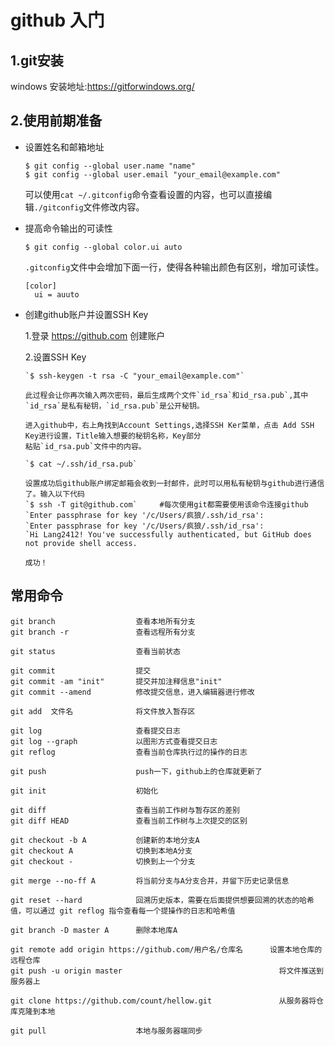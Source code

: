 # github 入门
## 1.git安装
windows 安装地址:https://gitforwindows.org/
## 2.使用前期准备
* 设置姓名和邮箱地址

    `$ git config --global user.name "name"`<br>
    `$ git config --global user.email "your_email@example.com"`
    
    可以使用`cat ~/.gitconfig`命令查看设置的内容，也可以直接编辑`./gitconfig`文件修改内容。
    
* 提高命令输出的可读性

    `$ git config --global color.ui auto`
    
    `.gitconfig`文件中会增加下面一行，使得各种输出颜色有区别，增加可读性。
    
    `[color]`<br>
    `  ui = auuto`
    
* 创建github账户并设置SSH Key

    1.登录 https://github.com 创建账户
    
    2.设置SSH Key
    
      `$ ssh-keygen -t rsa -C "your_email@example.com"`
      
      此过程会让你再次输入两次密码，最后生成两个文件`id_rsa`和id_rsa.pub`,其中`id_rsa`是私有秘钥，`id_rsa.pub`是公开秘钥。
      
      进入github中，右上角找到Account Settings,选择SSH Ker菜单，点击 Add SSH Key进行设置，Title输入想要的秘钥名称，Key部分
      粘贴`id_rsa.pub`文件中的内容。
      
      `$ cat ~/.ssh/id_rsa.pub`
      
      设置成功后github账户绑定邮箱会收到一封邮件，此时可以用私有秘钥与github进行通信了。输入以下代码
      `$ ssh -T git@github.com`		#每次使用git都需要使用该命令连接github
      `Enter passphrase for key '/c/Users/疯狼/.ssh/id_rsa':
      `Enter passphrase for key '/c/Users/疯狼/.ssh/id_rsa':
      `Hi Lang2412! You've successfully authenticated, but GitHub does not provide shell access.
      
      成功！
      
## 常用命令
       
    git branch                  查看本地所有分支
    git branch -r               查看远程所有分支
    
    git status                  查看当前状态
    
    git commit                  提交
    git commit -am "init"       提交并加注释信息"init"
    git commit --amend          修改提交信息，进入编辑器进行修改
    
    git add  文件名              将文件放入暂存区
    
    git log                     查看提交日志
    git log --graph             以图形方式查看提交日志
    git reflog                  查看当前仓库执行过的操作的日志
    
    git push                    push一下，github上的仓库就更新了
    
    git init                    初始化
    
    git diff                    查看当前工作树与暂存区的差别
    git diff HEAD               查看当前工作树与上次提交的区别
    
    git checkout -b A           创建新的本地分支A
    git checkout A              切换到本地A分支
    git checkout -              切换到上一个分支
    
    git merge --no-ff A         将当前分支与A分支合并，并留下历史记录信息
    
    git reset --hard            回溯历史版本，需要在后面提供想要回溯的状态的哈希值，可以通过 git reflog 指令查看每一个提操作的日志和哈希值
    
    git branch -D master A      删除本地库A      
    
    git remote add origin https://github.com/用户名/仓库名      设置本地仓库的远程仓库
    git push -u origin master                                   将文件推送到服务器上
    
    git clone https://github.com/count/hellow.git               从服务器将仓库克隆到本地
    
    git pull                    本地与服务器端同步

      
      
    
    
  
  
  
 

